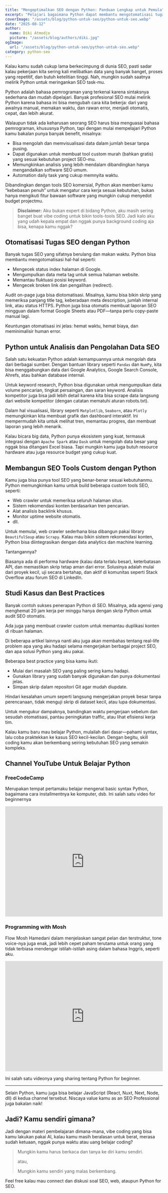 ```yaml
---
title: "Mengoptimalkan SEO dengan Python: Panduan Lengkap untuk Pemula"
excerpt: "Pelajari bagaimana Python dapat membantu mengotomatisasi tugas SEO, big data analysis, dan membangun custom SEO tools untuk meningkatkan performa situs."
coverImage: "/assets/blog/python-untuk-seo/python-untuk-seo.webp"
date: "2025-08-12"
author:
  name: Diki Atmodjo
  picture: "/assets/blog/authors/diki.jpg"
ogImage:
  url: "/assets/blog/python-untuk-seo/python-untuk-seo.webp"
category: python-seo
---
```


Kalau kamu sudah cukup lama berkecimpung di dunia SEO, pasti sadar kalau pekerjaan kita sering kali melibatkan data yang banyak banget, proses yang repetitif, dan butuh ketelitian tinggi. Nah, mungkin sudah saatnya melirik Python untuk meringankan SEO task-mu.

Python adalah bahasa pemrograman yang terkenal karena sintaksnya sederhana dan mudah dipelajari. Banyak profesional SEO mulai melirik Python karena bahasa ini bisa mengubah cara kita bekerja: dari yang awalnya manual, memakan waktu, dan rawan error, menjadi otomatis, cepat, dan lebih akurat.

Walaupun tidak ada keharusan seorang SEO harus bisa menguasai bahasa pemrograman, khususnya Python, tapi dengan mulai mempelajari Python kamu bakalan punya banyak benefit, misalnya:

- Bisa mengolah dan memvisualisasi data dalam jumlah besar tanpa pusing.
- Dapat digunakan untuk membuat tool custom murah (bahkan gratis) yang sesuai kebutuhan project SEO-mu.
- Memungkinkan analisis yang lebih mendalam dibandingkan hanya mengandalkan software SEO umum.
- Automation daily task yang cukup memnyita waktu.

Dibandingkan dengan tools SEO komersial, Python akan memberi kamu “kebebasan penuh” untuk mengatur cara kerja sesuai kebutuhan, bukan hanya mengikuti fitur bawaan software yang mungkin cukup menyedot budget projectmu.

> **Disclaimer:**
> Aku bukan expert di bidang Python, aku masih sering banget buat vibe coding untuk bikin tools-tools SEO.
> Jadi kalo aku yang udah kepala empat dan nggak punya background coding aja bisa, kenapa kamu nggak?

## Otomatisasi Tugas SEO dengan Python

Banyak tugas SEO yang sifatnya berulang dan makan waktu. Python bisa membantu mengotomatisasi hal-hal seperti:

- Mengecek status index halaman di Google.
- Mengumpulkan data meta tag untuk semua halaman website.
- Memantau fluktuasi posisi keyword.
- Mengecek broken link dan pengalihan (redirect).

Audit on-page juga bisa diotomatisasi. Misalnya, kamu bisa bikin skrip yang memeriksa panjang title tag, keberadaan meta description, jumlah internal link, atau status HTTPS. Python juga bisa otomatis membuat laporan SEO mingguan dalam format Google Sheets atau PDF—tanpa perlu copy-paste manual lagi.

Keuntungan otomatisasi ini jelas: hemat waktu, hemat biaya, dan meminimalisir human error.

## Python untuk Analisis dan Pengolahan Data SEO

Salah satu kekuatan Python adalah kemampuannya untuk mengolah data dari berbagai sumber. Dengan bantuan library seperti `Pandas` dan `NumPy`, kita bisa menggabungkan data dari Google Analytics, Google Search Console, Ahrefs, atau bahkan database internal.

Untuk keyword research, Python bisa digunakan untuk mengumpulkan data volume pencarian, tingkat persaingan, dan saran keyword. Analisis kompetitor juga bisa jadi lebih detail karena kita bisa scrape data langsung dari website kompetitor (dengan catatan mematuhi aturan robots.txt).

Dalam hal visualisasi, library seperti `Matplotlib`, `Seaborn`, atau `Plotly` memungkinkan kita membuat grafik dan dashboard interaktif. Ini mempermudah kita untuk melihat tren, memantau progres, dan membuat laporan yang lebih menarik.

Kalau bicara big data, Python punya ekosistem yang kuat, termasuk integrasi dengan `Apache Spark` atau `Dask` untuk mengolah data besar yang nggak bisa ditangani Excel biasa. Tapi mungkin kamu juga butuh resource hardware atau juga resource budget yang cukup kuat.

## Membangun SEO Tools Custom dengan Python

Kamu juga bisa punya tool SEO yang benar-benar sesuai kebutuhanmu. Python memungkinkan kamu untuk build beberapa custom tools SEO, seperti:

- Web crawler untuk memeriksa seluruh halaman situs.
- Sistem rekomendasi konten berdasarkan tren pencarian.
- Alat analisis backlink khusus.
- Monitor uptime website otomatis.
- dll.

Untuk memulai, web crawler sederhana bisa dibangun pakai library `BeautifulSoup` atau `Scrapy`. Kalau mau bikin sistem rekomendasi konten, Python bisa diintegrasikan dengan data analytics dan machine learning.

Tantangannya? 

Biasanya ada di performa hardware (kalau data terlalu besar), keterbatasan API, dan memastikan skrip tetap aman dari error. Solusinya adalah mulai dari proyek kecil, uji secara bertahap, dan aktif di komunitas seperti Stack Overflow atau forum SEO di LinkedIn.

## Studi Kasus dan Best Practices

Banyak contoh sukses penerapan Python di SEO. Misalnya, ada agensi yang menghemat 20 jam kerja per minggu hanya dengan skrip Python untuk audit SEO otomatis. 

Ada juga yang membuat crawler custom untuk memantau duplikasi konten di ribuan halaman.

Di beberapa artikel lainnya nanti aku juga akan membahas tentang real-life problem apa yang aku hadapi selama mengerjakan berbagai project SEO, dan apa solusi Python yang aku pakai.

Beberapa best practice yang bisa kamu ikuti:

- Mulai dari masalah SEO yang paling sering kamu hadapi.
- Gunakan library yang sudah banyak digunakan dan punya dokumentasi jelas.
- Simpan skrip dalam repositori Git agar mudah diupdate.

Hindari kesalahan umum seperti langsung mengerjakan proyek besar tanpa perencanaan, tidak menguji skrip di dataset kecil, atau lupa dokumentasi.

Untuk mengukur dampaknya, bandingkan waktu pengerjaan sebelum dan sesudah otomatisasi, pantau peningkatan traffic, atau lihat efisiensi kerja tim.

Kalau kamu baru mau belajar Python, mulailah dari dasar—pahami syntax, lalu coba praktekkan ke kasus SEO kecil-kecilan. Dengan begitu, skill coding kamu akan berkembang seiring kebutuhan SEO yang semakin kompleks.

## Channel YouTube Untuk Belajar Python

### FreeCodeCamp

Merupakan tempat pertamaku belajar mengenal basic syntax Python, bagaimana cara installmentnya ke komputer, dsb. Ini salah satu video for beginnernya

<iframe width="100%" height="352" src="https://www.youtube.com/embed/eWRfhZUzrAc?si=eAKD1zrvA8e0vInv" title="YouTube video player" frameborder="0" allow="accelerometer; autoplay; clipboard-write; encrypted-media; gyroscope; picture-in-picture; web-share" referrerpolicy="strict-origin-when-cross-origin" allowfullscreen></iframe>

### Programming with Mosh

Flow Mosh Hamedani dalam menjelaskan sangat pelan dan terstruktur, tone voice-nya juga enak, jadi lebih cepet paham terutama untuk orang yang tidak terbiasa mendengar istilah-istilah asing dalam bahasa Inggris, seperti aku.

<iframe width="100%" height="352" src="https://www.youtube.com/embed/K5KVEU3aaeQ?si=qb5ga_R7J0wowWj5" title="YouTube video player" frameborder="0" allow="accelerometer; autoplay; clipboard-write; encrypted-media; gyroscope; picture-in-picture; web-share" referrerpolicy="strict-origin-when-cross-origin" allowfullscreen></iframe>

Ini salah satu videonya yang sharing tentang Python for beginner.

---

Selain Python, kamu juga bisa belajar JavaScript (React, Nuxt, Next, Node, dll) di kedua channel tersebut. Niscaya value kamu as an SEO Professional juga bakalan naik!

## Jadi? Kamu sendiri gimana?

Jadi dengan materi pembelajaran dimana-mana, vibe coding yang bisa kamu lakukan pakai AI, kalau kamu masih beralasan untuk berat, merasa sudah ketuaan, nggak punya waktu atau uang belajar coding? 

> Mungkin kamu harus berkaca dan tanya ke diri kamu sendiri.
>
> atau,
>
> Mungkin kamu sendiri yang malas berkembang.

Feel free kalau mau connect dan diskusi soal SEO, web, ataupun Python for SEO.